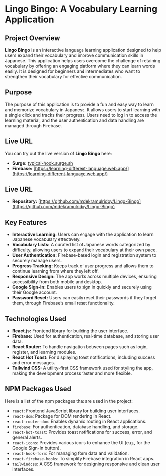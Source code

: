 # Lingo Bingo: A Vocabulary Learning Application

## Project Overview

**Lingo Bingo** is an interactive language learning application designed to help users expand their vocabulary and improve communication skills in Japanese. This application helps users overcome the challenge of retaining vocabulary by offering an engaging platform where they can learn words easily. It is designed for beginners and intermediates who want to strengthen their vocabulary for effective communication.

## Purpose

The purpose of this application is to provide a fun and easy way to learn and memorize vocabulary in Japanese. It allows users to start learning with a single click and tracks their progress. Users need to log in to access the learning material, and the user authentication and data handling are managed through Firebase.

## Live URL

You can try out the live version of **Lingo Bingo** here:  

- **Surge:** [typical-hook.surge.sh](http://typical-hook.surge.sh)  
- **Firebase:** [https://learning-different-language.web.app/](https://learning-different-language.web.app/)

## Live URL
- **Repository:** [https://github.com/mdekramulridoy/Lingo-Bingo](https://github.com/mdekramulridoy/Lingo-Bingo)

## Key Features

- **Interactive Learning:** Users can engage with the application to learn Japanese vocabulary effectively.
- **Vocabulary Lists:** A curated list of Japanese words categorized by difficulty, allowing users to expand their vocabulary at their own pace.
- **User Authentication:** Firebase-based login and registration system to securely manage users.
- **Progress Tracking:** Keeps track of user progress and allows them to continue learning from where they left off.
- **Responsive Design:** The app works across multiple devices, ensuring accessibility from both mobile and desktop.
- **Google Sign-In:** Enables users to sign in quickly and securely using their Google account.
- **Password Reset:** Users can easily reset their passwords if they forget them, through Firebase’s email reset functionality.

## Technologies Used

- **React.js:** Frontend library for building the user interface.
- **Firebase:** Used for authentication, real-time database, and storing user data.
- **React Router:** To handle navigation between pages such as login, register, and learning modules.
- **React Hot Toast:** For displaying toast notifications, including success and error messages.
- **Tailwind CSS:** A utility-first CSS framework used for styling the app, making the development process faster and more flexible.

## NPM Packages Used

Here is a list of the npm packages that are used in the project:

- `react`: Frontend JavaScript library for building user interfaces.
- `react-dom`: Package for DOM rendering in React.
- `react-router-dom`: Enables dynamic routing in React applications.
- `firebase`: For authentication, database handling, and storage.
- `react-hot-toast`: Provides toast notifications for success, error, and general alerts.
- `react-icons`: Provides various icons to enhance the UI (e.g., for the Google Sign-In button).
- `react-hook-form`: For managing form data and validation.
- `react-firebase-hooks`: To simplify Firebase integration in React apps.
- `tailwindcss`: A CSS framework for designing responsive and clean user interfaces.
